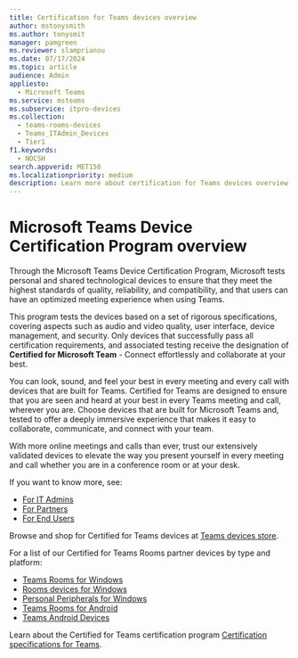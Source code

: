 ```yaml
---
title: Certification for Teams devices overview
author: mstonysmith
ms.author: tonysmit
manager: pamgreen
ms.reviewer: slamprianou
ms.date: 07/17/2024
ms.topic: article
audience: Admin
appliesto: 
  - Microsoft Teams
ms.service: msteams
ms.subservice: itpro-devices
ms.collection: 
  - teams-rooms-devices
  - Teams_ITAdmin_Devices
  - Tier1
f1.keywords: 
  - NOCSH
search.appverid: MET150
ms.localizationpriority: medium
description: Learn more about certification for Teams devices overview.
---
```

# Microsoft Teams Device Certification Program overview

Through the Microsoft Teams Device Certification Program, Microsoft tests personal and shared technological devices to ensure that they meet the highest standards of quality, reliability, and compatibility, and that users can have an optimized meeting experience when using Teams.

This program tests the devices based on a set of rigorous specifications, covering aspects such as audio and video quality, user interface, device management, and security. Only devices that successfully pass all certification requirements, and associated testing receive the designation of **Certified for Microsoft Team** - Connect effortlessly and collaborate at your best.

You can look, sound, and feel your best in every meeting and every call with devices that are built for Teams. Certified for Teams are designed to ensure that you are seen and heard at your best in every Teams meeting and call, wherever you are. Choose devices that are built for Microsoft Teams and, tested to offer a deeply immersive experience that makes it easy to collaborate, communicate, and connect with your team.

With more online meetings and calls than ever, trust our extensively validated devices to elevate the way you present yourself in every meeting and call whether you are in a conference room or at your desk.

If you want to know more, see:

- [For IT Admins](certification-it-admins.md)
- [For Partners](certifcation-partners.md)
- [For End Users](certification-end-users.md)

Browse and shop for Certified for Teams devices at [Teams devices store](https://www.microsoft.com/microsoft-teams/across-devices).

For a list of our Certified for Teams Rooms partner devices by type and platform:

- [Teams Rooms for Windows](/microsoftteams/rooms/certified-hardware?tabs=Windows)
- [Rooms devices for Windows](/microsoftteams/rooms/certified-hardware?tabs=Devices)
- [Personal Peripherals for Windows](/microsoftteams/devices/usb-devices)
- [Teams Rooms for Android](/microsoftteams/rooms/certified-hardware?tabs=Android)
- [Teams Android Devices](/microsoftteams/devices/teams-ip-phones)

Learn about the Certified for Teams certification program [Certification specifications for Teams](certification-specifications.md).